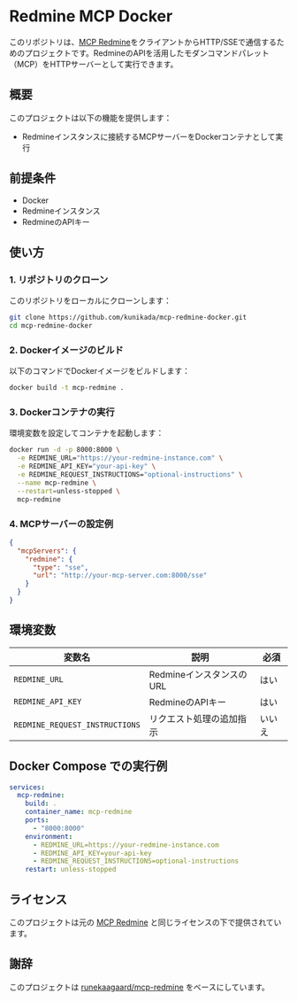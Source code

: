 # Redmine MCP Docker

このリポジトリは、[MCP Redmine](https://github.com/runekaagaard/mcp-redmine)をクライアントからHTTP/SSEで通信するためのプロジェクトです。RedmineのAPIを活用したモダンコマンドパレット（MCP）をHTTPサーバーとして実行できます。

## 概要

このプロジェクトは以下の機能を提供します：

- Redmineインスタンスに接続するMCPサーバーをDockerコンテナとして実行

## 前提条件

- Docker
- Redmineインスタンス
- RedmineのAPIキー

## 使い方

### 1. リポジトリのクローン

このリポジトリをローカルにクローンします：

```bash
git clone https://github.com/kunikada/mcp-redmine-docker.git
cd mcp-redmine-docker
```

### 2. Dockerイメージのビルド

以下のコマンドでDockerイメージをビルドします：

```bash
docker build -t mcp-redmine .
```

### 3. Dockerコンテナの実行

環境変数を設定してコンテナを起動します：

```bash
docker run -d -p 8000:8000 \
  -e REDMINE_URL="https://your-redmine-instance.com" \
  -e REDMINE_API_KEY="your-api-key" \
  -e REDMINE_REQUEST_INSTRUCTIONS="optional-instructions" \
  --name mcp-redmine \
  --restart=unless-stopped \
  mcp-redmine
```

### 4. MCPサーバーの設定例

```json
{
  "mcpServers": {
    "redmine": {
      "type": "sse",
      "url": "http://your-mcp-server.com:8000/sse"
    }
  }
}
```

## 環境変数

| 変数名 | 説明 | 必須 |
|---|---|---|
| `REDMINE_URL` | RedmineインスタンスのURL | はい |
| `REDMINE_API_KEY` | RedmineのAPIキー | はい |
| `REDMINE_REQUEST_INSTRUCTIONS` | リクエスト処理の追加指示 | いいえ |

## Docker Compose での実行例

```yaml
services:
  mcp-redmine:
    build: .
    container_name: mcp-redmine
    ports:
      - "8000:8000"
    environment:
      - REDMINE_URL=https://your-redmine-instance.com
      - REDMINE_API_KEY=your-api-key
      - REDMINE_REQUEST_INSTRUCTIONS=optional-instructions
    restart: unless-stopped
```

## ライセンス

このプロジェクトは元の [MCP Redmine](https://github.com/runekaagaard/mcp-redmine) と同じライセンスの下で提供されています。

## 謝辞

このプロジェクトは [runekaagaard/mcp-redmine](https://github.com/runekaagaard/mcp-redmine) をベースにしています。
